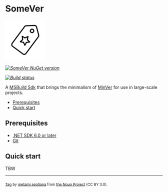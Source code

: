 # SomeVer

![SomeVer](https://github.com/robmen/SomeVer/blob/main/SomeVer/SomeVer.png)

_[![SomeVer NuGet version](https://img.shields.io/nuget/v/SomeVer.svg?style=flat&label=nuget%3A%20SomeVer)](https://www.nuget.org/packages/SomeVer)_

_[![Build status](https://github.com/robmen/somever/actions/workflows/build.yml/badge.svg?branch=main)](https://github.com/robmen/somever/actions/workflows/build.yml)_

A [MSBuild Sdk](https://www.nuget.org/packages/SomeVer) that brings the minimalism of [MinVer](https://github.com/adamralph/minver) for use in large-scale projects.

- [Prerequisites](#prerequisites)
- [Quick start](#quick-start)

## Prerequisites

- [.NET SDK 6.0 or later](https://www.microsoft.com/net/download)
- [Git](https://git-scm.com/)

## Quick start

TBW

---

<sub>[Tag](https://thenounproject.com/icon/tag-6800795/) by [metami septiana](https://thenounproject.com/creator/metami/) from [the Noun Project](https://thenounproject.com/) (CC BY 3.0).</sub>
